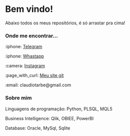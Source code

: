 <h1>Bem vindo!</h1>
<p>Abaixo todos os meus repositórios, é só arrastar pra cima!</p>
<h3>Onde me encontrar...</h3>
<p>:iphone: <a href="https://t.me/Claudiotarbe">Telegram</a></p>
<p>:iphone: <a href="https://api.whatsapp.com/send?phone=5584994527449&text=Ol%C3%A1%2C%20pode%20me%20ajudar%3F">Whastapp</a></p>
<p>:camera: <a href="https://www.instagram.com/ctarbe/">Instagram</a></p>
<p>:page_with_curl: <a href="https://claudiotorresarbe.github.io/">Meu site git</a></p>
<p>:email: claudiotarbe@gmail.com</p>
<h3>Sobre mim</h3>
<p>Linguagens de programação: Python, PLSQL, MQL5</p>
<p>Business Intelligence: Qlik, OBIEE, PowerBI</p>
<p>Database: Oracle, MySql, Sqlite</p>
